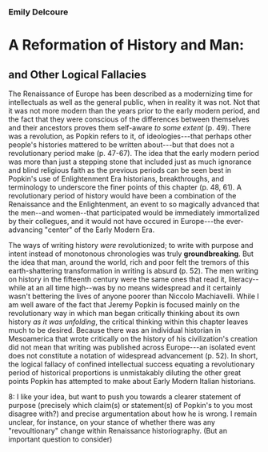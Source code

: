 ### Emily Delcoure
# A Reformation of History and Man:
## and Other Logical Fallacies


The Renaissance of Europe has been described as a modernizing time for intellectuals as well as the general public, when in reality it was not. Not that it was not more modern than the years prior to the early modern period, and the fact that they were conscious of the differences between themselves and their ancestors proves them self-aware *to some extent* (p. 49). There was a revolution, as Popkin refers to it, of ideologies---that perhaps other people's histories mattered to be written about---but that does not a revolutionary period make (p. 47-67). The idea that the early modern period was more than just a stepping stone that included just as much ignorance and blind religious faith as the previous periods can be seen best in Popkin's use of  Enlightenment Era historians, breakthroughs, and terminology to underscore the finer points of this chapter (p. 48, 61). A revolutionary period of history would have been a combination of the Renaissance and the Enlightenment, an event to so magically advanced that the men--and women--that participated would be immediately immortalized by their collegues, and it would not have occured in Europe---the ever-advancing "center" of the Early Modern Era.

The ways of writing history *were* revolutionized; to write with purpose and intent instead of monotonous chronologies was truly **groundbreaking**. But the idea that man, around the world, rich and poor felt the tremors of this earth-shattering transformation in writing is absurd (p. 52). The men writing on history in the fifteenth century were the same ones that read it, literacy--while at an all time high--was by no means widespread and it certainly wasn't bettering the lives of anyone poorer than Niccolo Machiavelli. While I am well aware of the fact that Jeremy Popkin is focused mainly on the revolutionary way in which man began critically thinking about its own history *as it was unfolding*, the critical thinking within this chapter leaves much to be desired. Because there was an individual historian in Mesoamerica that wrote critically on the history of his civilization's creation did not mean that writing was published across Europe---an isolated event does not constitute a notation of widespread advancement (p. 52). In short, the logical fallacy of confined intellectual success equating a revolutionary period of historical proportions is unmistakably diluting the other great points Popkin has attempted to make about Early Modern Italian historians.

8: I like your idea, but want to push you towards a clearer statement of purpose (precisely which claim(s) or statement(s) of Popkin's to you most disagree with?) and precise argumentation about how he is wrong. I remain unclear, for instance, on your stance of whether there was any "revoultionary" change within Renaissance historiography. (But an important question to consider) 
